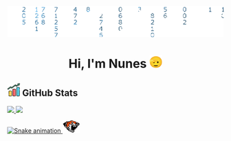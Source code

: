 <img src="./src/codigoFondo.gif">
<h1 align="center">Hi, I'm Nunes <img src="./src/saluting-face_1fae1.gif" width="30"></h1>

<h2 align="left"><img src="./src/grafica.png" width="30px"> GitHub Stats</h2>

<div>
    <a href="https://github.com/javiernr02">
    <img height="180em" src="https://github-readme-stats.vercel.app/api?username=javiernr02&show_icons=true&theme=transparent&include_all_commits=true&count_private=true"/>
    <img height="180em" src="https://github-readme-stats.vercel.app/api/top-langs/?username=javiernr02&layout=compact&langs_count=7&theme=transparent"/>
</div>

![Snake animation](https://github.com/javiernr02/javiernr02/blob/output/github-contribution-grid-snake.svg)
<img src="./src/logoTigre.gif" width="40">
